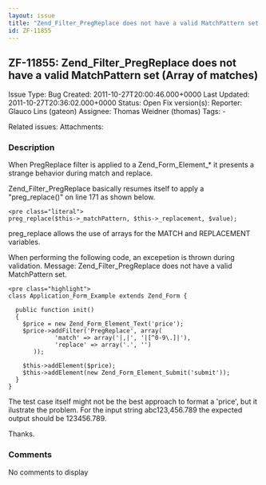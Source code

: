 ```yaml
---
layout: issue
title: "Zend_Filter_PregReplace does not have a valid MatchPattern set (Array of matches)"
id: ZF-11855
---
```


ZF-11855: Zend\_Filter\_PregReplace does not have a valid MatchPattern set (Array of matches)
---------------------------------------------------------------------------------------------

 Issue Type: Bug Created: 2011-10-27T20:00:46.000+0000 Last Updated: 2011-10-27T20:36:02.000+0000 Status: Open Fix version(s): 
 Reporter:  Glauco Lins (gateon)  Assignee:  Thomas Weidner (thomas)  Tags: - 
 
 Related issues: 
 Attachments: 
### Description

When PregReplace filter is applied to a Zend\_Form\_Element\_\* it presents a strange behavior during match and replace.

Zend\_Filter\_PregReplace basically resumes itself to apply a "preg\_replace()" on line 171 as shown below.

 
    <pre class="literal">
    preg_replace($this->_matchPattern, $this->_replacement, $value);


preg\_replace allows the use of arrays for the MATCH and REPLACEMENT variables.

When performing the following code, an excepetion is thrown during validation. Message: Zend\_Filter\_PregReplace does not have a valid MatchPattern set.

 
    <pre class="highlight">
    class Application_Form_Example extends Zend_Form {
    
      public function init()
      {
        $price = new Zend_Form_Element_Text('price');
        $price->addFilter('PregReplace', array(
                 'match' => array('|,|', '|[^0-9\.]|'), 
                 'replace' => array('.', '')
           ));
    
        $this->addElement($price);
        $this->addElement(new Zend_Form_Element_Submit('submit'));
      }
    }


The test case itself might not be the best approach to format a 'price', but it ilustrate the problem. For the input string abc123,456.789 the expected output should be 123456.789.

Thanks.

 

 

### Comments

No comments to display